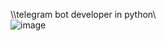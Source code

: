 \\\telegram bot developer in python\\\
![image](https://github.com/kamiq1337/kamiq1337/assets/165278490/01c58416-5368-46b9-b869-f7e02e1200ac)


